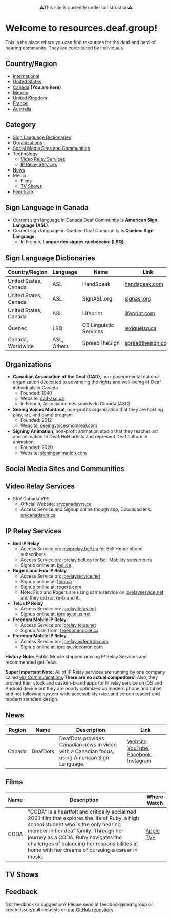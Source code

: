 <p style="text-align: center;">⚠️This site is currently under construction⚠️</p>

# Welcome to resources.deaf.group!
This is the place where you can find resources for the deaf and hard of hearing community. They are contributed by individuals.

## Country/Region

- [International]({{site.baseurl}}/)
- [United States]({{site.baseurl}}/unitedstates)
- [Canada]({{site.baseurl}}/canada) **(You are here)**
- [Mexico]({{site.baseurl}}/mexico)
- [United Kingdom]({{site.baseurl}}/unitedkingdom)
- [France]({{site.baseurl}}/france)
- [Australia]({{site.baseurl}}/australia)

## Category
- [Sign Language Dictionaries](#sign-language-dictionaries)
- [Organizations](#organizations)
- [Social Media Sites and Communities](#social-media-sites-and-communities)
- Technology
  - [Video Relay Services](#video-relay-services)
  - [IP Relay Services](#ip-relay-services)
- [News](#news)
- Media
  - [Films](#films)
  - [TV Shows](#tv-shows)
- [Feedback](#feedback)

## Sign Language in Canada

- Current sign language in Canada Deaf Community is **American Sign Language (ASL)**.
- Current sign language in Quebec Deaf Community is **Quebec Sign Language**.
  - In French, **Langue des signes québécoise (LSQ)**.

## Sign Language Dictionaries

| Country/Region | Language | Name | Link |
|-------|----|-------|-------|
| United States, Canada | ASL | HandSpeak | [handspeak.com](https://www.handspeak.com/word/) |
| United States, Canada | ASL | SignASL.org | [signasl.org](https://www.signasl.org/) |
| United States, Canada | ASL | Lifeprint | [lifeprint.com](https://www.lifeprint.com/dictionary.htm) |
| Quebec | LSQ | CB Linguistic Services | [lexiquelsq.ca](https://lexiquelsq.ca/lexique-lsq/) |
| Canada, Worldwide | ASL, Others | SpreadTheSign | [spreadthesign.com](https://www.spreadthesign.com/) |

## Organizations

- **Canadian Association of the Deaf (CAD)**, non-governmental national organization dedicated to advancing the rights and well-being of Deaf individuals in Canada
  - Founded: 1940
  - Website: [cad-asc.ca](https://cad-asc.ca/)
  - In French, Association des sourds du Canada (ASC)
- **Seeing Voices Montreal**, non-profits organization that they are hosting play, art, and camp program.
  - Founded: 2012
  - Website: [seeingvoicesmontreal.com](http://www.seeingvoicesmontreal.com/)
- **Signing Animation**, non-profit animation studio that they teaches art and animation to Deaf/HoH artists and represent Deaf culture in animation.
  - Founded: 2020
  - Website: [signinganimation.com](https://www.signinganimation.com/)

## Social Media Sites and Communities


## Video Relay Services

- SRV Cabada VRS
  - Official Website: [srvcanadavrs.ca](https://srvcanadavrs.ca/en)
  - Access Service and Signup online though app, Download link: [srvcanadavrs.ca](https://srvcanadavrs.ca/en/get-the-app/personal-account/)

## IP Relay Services

- **Bell IP Relay**
  - Access Service on: [myiprelay.bell.ca](hhttps://myiprelay.bell.ca/login/#/) for Bell Home phone subscribers
  - Access Service on: [iprelay.bell.ca](https://iprelay.bell.ca/login/#/) for Bell Mobility subscribers
  - Signup online at: [bell.ca](https://www.bell.ca/Accessibility_services/Bell_IP_Relay)
- **Rogers and Fido IP Relay**
  - Access Service on: [iprelayservice.net](https://iprelayservice.net/login/#/)
  - Signup online at: [fido.ca](https://www.fido.ca/accessibility/ip-relay-registration/)
  - Signup online at: [rogers.com](https://www.rogers.com/accessibility/ip-relay-registration/)
  - Note: Fido and Rogers are using same service on [iprelayservice.net](https://iprelayservice.net/login/#/) and they did not re-brand it.
- **Telus IP Relay**
  - Access Service on: [iprelay.telus.net](https://iprelay.telus.net/login/#/)
  - Signup online at: [iprelay.telus.net](https://iprelay.telus.net/register#/)
- **Freedom Mobile IP Relay**
  - Access Service on: [iprelay.telus.net](https://iprelay.telus.net/login/#/)
  - Signup form from: [freedommobile.ca](https://www.freedommobile.ca/docs/default-source/default-document-library/ip-relay-service-application.pdf)
- **Freedom Mobile IP Relay**
  - Access Service on: [iprelay.videotron.com](https://iprelay.videotron.com/login/#/)
  - Signup online at: [iprelay.videotron.com](https://iprelay.videotron.com/register#/)

**History Note:** Public Mobile stopped proving IP Relay Services and recommended get Telus.  

**Super Important Note:** All of IP Relay services are running by one company called [viiz Communications](https://viiz.com/) **There are no actual competitors!** Also, they provied their stock and custom-brand  apps for IP relay service on iOS and Android device but they are poorly optimized on modern phone and tablet and not following system-wide accessibility (size and screen reader) and modern standard design.

## News

| Region | Name | Description | Link |
|-----|--------|---------------|--------|
| Canada | DeafDots | DeafDots provides Canadian news in video with a Canadian focus, using American Sign Language. | [Website](https://www.deafdots.ca/), [YouTube](https://www.youtube.com/@DeafDots), [Facebook](https://www.facebook.com/groups/deafdots/), [Instagram](https://www.instagram.com/deafdots/) |

## Films

| Name | Description | Where Watch |
|---------|-------------------------|--------|
| CODA | "CODA" is a heartfelt and critically acclaimed 2021 film that explores the life of Ruby, a high school student who is the only hearing member in her deaf family. Through her journey as a CODA, Ruby navigates the challenges of balancing her responsibilities at home with her dreams of pursuing a career in music. | [Apple TV+](https://tv.apple.com/us/movie/coda/umc.cmc.3eh9r5iz32ggdm4ccvw5igiir) |

## TV Shows



## Feedback
Got feedback or suggestion? Please send at <!-- fsdvwqs -->feed<!-- asdzxcwqe -->back<!-- zndoasdifg -->@<!-- dsafasdf  -->deaf.<!-- bncjdhsatuy -->group or create issue/pull requests on [our GitHub repository](https://github.com/BatteryDie/resources.deaf.group).
